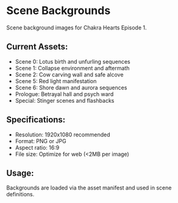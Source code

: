 # Scene Backgrounds

Scene background images for Chakra Hearts Episode 1.

## Current Assets:

- Scene 0: Lotus birth and unfurling sequences
- Scene 1: Collapse environment and aftermath
- Scene 2: Cow carving wall and safe alcove
- Scene 5: Red light manifestation
- Scene 6: Shore dawn and aurora sequences
- Prologue: Betrayal hall and psych ward
- Special: Stinger scenes and flashbacks

## Specifications:

- Resolution: 1920x1080 recommended
- Format: PNG or JPG
- Aspect ratio: 16:9
- File size: Optimize for web (<2MB per image)

## Usage:

Backgrounds are loaded via the asset manifest and used in scene definitions.
